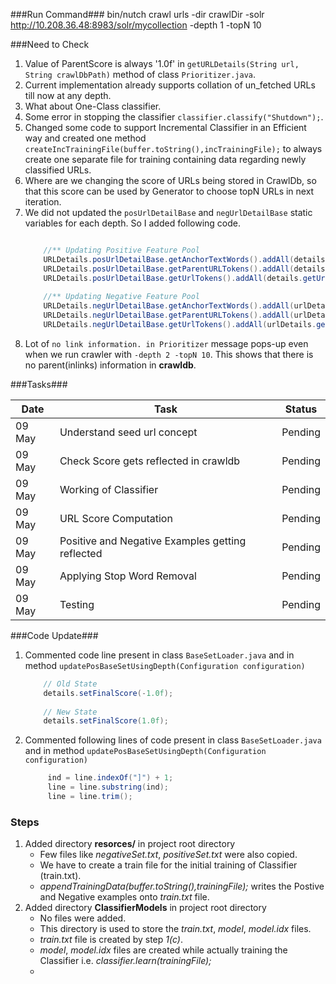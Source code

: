 
###Run Command###
bin/nutch crawl urls -dir crawlDir -solr http://10.208.36.48:8983/solr/mycollection -depth 1 -topN 10


###Need to Check
1. Value of ParentScore is always '1.0f' in `getURLDetails(String url, String crawlDbPath)` method of class `Prioritizer.java`.
2. Current implementation already supports collation of un_fetched URLs till now at any depth.
3. What about One-Class classifier.
4. Some error in stopping the classifier `classifier.classify("Shutdown");`.
5. Changed some code to support Incremental Classifier in an Efficient way and created one method `createIncTrainingFile(buffer.toString(),incTrainingFile);` to always create one separate file for training  containing data regarding newly classified URLs.
6. Where are we changing the score of URLs being stored in CrawlDb, so that this score can be used by Generator to choose topN URLs in next iteration.
7. We did not updated the `posUrlDetailBase` and `negUrlDetailBase` static variables for each depth. So I added following code.
	```java
	
		//** Updating Positive Feature Pool
		URLDetails.posUrlDetailBase.getAnchorTextWords().addAll(details.getAnchorTextWords());
		URLDetails.posUrlDetailBase.getParentURLTokens().addAll(details.getParentURLTokens());
		URLDetails.posUrlDetailBase.getUrlTokens().addAll(details.getUrlTokens());
			
		//** Updating Negative Feature Pool
		URLDetails.negUrlDetailBase.getAnchorTextWords().addAll(urlDetails.getAnchorTextWords());
		URLDetails.negUrlDetailBase.getParentURLTokens().addAll(urlDetails.getParentURLTokens());
		URLDetails.negUrlDetailBase.getUrlTokens().addAll(urlDetails.getUrlTokens());
	```
8. Lot of `no link information. in Prioritizer` message pops-up even when we run crawler with `-depth 2 -topN 10`. This shows that there is no parent(inlinks) information in **crawldb**.


###Tasks###

Date | Task | Status
------------ | ------------- | -------------
09 May | Understand seed url concept | Pending
09 May | Check Score gets reflected in crawldb | Pending
09 May | Working of Classifier | Pending
09 May | URL Score Computation | Pending
09 May | Positive and Negative Examples getting reflected | Pending
09 May | Applying Stop Word Removal | Pending
09 May | Testing | Pending


###Code Update###
1. Commented code line present in class `BaseSetLoader.java` and in method `updatePosBaseSetUsingDepth(Configuration configuration)`
	```java
		// Old State
		details.setFinalScore(-1.0f);
		
		// New State
		details.setFinalScore(1.0f);
	```
2. Commented following lines of code present in class `BaseSetLoader.java` and in method `updatePosBaseSetUsingDepth(Configuration configuration)`

   ```java
      	ind = line.indexOf("]") + 1;
		line = line.substring(ind);
		line = line.trim();
   ```

### Steps ###
1. Added directory **resorces/** in project root directory
    * Few files like *negativeSet.txt*, *positiveSet.txt* were also copied.
    * We have to create a train file for the initial training of Classifier (train.txt).
    * *appendTrainingData(buffer.toString(),trainingFile);* writes the Postive and Negative examples onto *train.txt* file.
2. Added directory **ClassifierModels** in project root directory
    * No files were added.
    * This directory is used to store the *train.txt*, *model*, *model.idx* files.
    * *train.txt* file is created by step *1(c)*.
    * *model*, *model.idx* files are created while actually training the Classifier i.e. *classifier.learn(trainingFile);*
    * 
